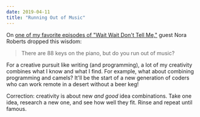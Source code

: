 ```yaml
---
date: 2019-04-11
title: "Running Out of Music"
---
```


On [one of my favorite episodes of "Wait Wait Don't Tell Me,"](https://www.npr.org/2017/02/18/515781132/not-my-job-author-nora-roberts-aka-jd-robb-gets-quizzed-on-j-d-salinger) guest Nora Roberts dropped this wisdom:

> There are 88 keys on the piano, but do you run out of music?

For a creative pursuit like writing (and programming), a lot of my  creativity combines what I know and what I find. For example, what about combining programming and camels? It'll be the start of a new generation of coders who can work remote in a desert without a beer keg!

Correction: creativity is about new _and good_ idea combinations. Take one idea, research a new one, and see how well they fit. Rinse and repeat until famous.
